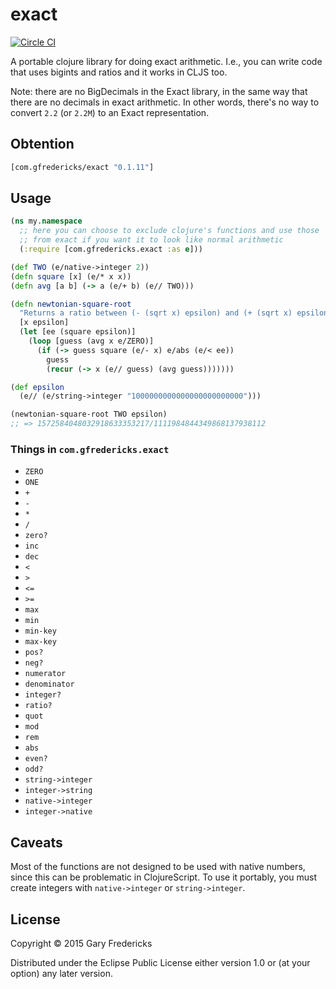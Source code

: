 # exact

[![Circle CI](https://circleci.com/gh/gfredericks/exact.svg?style=svg)](https://circleci.com/gh/gfredericks/exact)

A portable clojure library for doing exact arithmetic. I.e., you can
write code that uses bigints and ratios and it works in CLJS too.

Note: there are no BigDecimals in the Exact library, in the same way that there are no decimals in exact arithmetic. In other words, there's no way to convert `2.2` (or `2.2M`) to an Exact representation.

## Obtention

``` clojure
[com.gfredericks/exact "0.1.11"]
```

## Usage

``` clojure
(ns my.namespace
  ;; here you can choose to exclude clojure's functions and use those
  ;; from exact if you want it to look like normal arithmetic
  (:require [com.gfredericks.exact :as e]))

(def TWO (e/native->integer 2))
(defn square [x] (e/* x x))
(defn avg [a b] (-> a (e/+ b) (e// TWO)))

(defn newtonian-square-root
  "Returns a ratio between (- (sqrt x) epsilon) and (+ (sqrt x) epsilon)"
  [x epsilon]
  (let [ee (square epsilon)]
    (loop [guess (avg x e/ZERO)]
      (if (-> guess square (e/- x) e/abs (e/< ee))
        guess
        (recur (-> x (e// guess) (avg guess)))))))

(def epsilon
  (e// (e/string->integer "1000000000000000000000000")))

(newtonian-square-root TWO epsilon)
;; => 1572584048032918633353217/1111984844349868137938112
```

### Things in `com.gfredericks.exact`

- `ZERO`
- `ONE`
- `+`
- `-`
- `*`
- `/`
- `zero?`
- `inc`
- `dec`
- `<`
- `>`
- `<=`
- `>=`
- `max`
- `min`
- `min-key`
- `max-key`
- `pos?`
- `neg?`
- `numerator`
- `denominator`
- `integer?`
- `ratio?`
- `quot`
- `mod`
- `rem`
- `abs`
- `even?`
- `odd?`
- `string->integer`
- `integer->string`
- `native->integer`
- `integer->native`

## Caveats

Most of the functions are not designed to be used with native numbers,
since this can be problematic in ClojureScript. To use it portably,
you must create integers with `native->integer` or `string->integer`.

## License

Copyright © 2015 Gary Fredericks

Distributed under the Eclipse Public License either version 1.0 or (at
your option) any later version.
